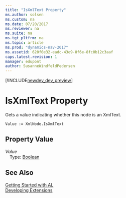 ```yaml
---
title: "IsXmlText Property"
ms.author: solsen
ms.custom: na
ms.date: 07/20/2017
ms.reviewer: na
ms.suite: na
ms.tgt_pltfrm: na
ms.topic: article
ms.prod: "dynamics-nav-2017"
ms.assetid: 620f0e32-eadc-43e9-8f6e-8fc0b12c3aaf
caps.latest.revision: 1
manager: edupont
author: SusanneWindfeldPedersen
---
```


[!INCLUDE[newdev_dev_preview](../includes/newdev_dev_preview.md)]

# IsXmlText Property
Gets a value indicating whether this node is an XmlText.  
```  
Value := XmlNode.IsXmlText  
```  
## Property Value
*Value*  
&emsp;Type: [Boolean](../datatypes/devenv-boolean-data-type.md)  
  
## See Also
[Getting Started with AL](../devenv-get-started.md)  
[Developing Extensions](../devenv-dev-overview.md)  

